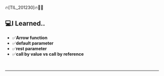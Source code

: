 🔥[TIL_201230]🔥🏃‍♀️

## 💻I Learned..
- ✅**Arrow function**
- ✅**default parameter**
- ✅**rest parameter**
- ✅**call by value vs call by reference**

</br>

---------------
